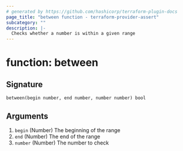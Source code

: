```yaml
---
# generated by https://github.com/hashicorp/terraform-plugin-docs
page_title: "between function - terraform-provider-assert"
subcategory: ""
description: |-
  Checks whether a number is within a given range
---
```


# function: between





## Signature

<!-- signature generated by tfplugindocs -->
```text
between(begin number, end number, number number) bool
```

## Arguments

<!-- arguments generated by tfplugindocs -->
1. `begin` (Number) The beginning of the range
1. `end` (Number) The end of the range
1. `number` (Number) The number to check

